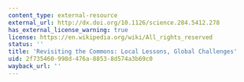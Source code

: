 ```yaml
---
content_type: external-resource
external_url: http://dx.doi.org/10.1126/science.284.5412.278
has_external_license_warning: true
license: https://en.wikipedia.org/wiki/All_rights_reserved
status: ''
title: 'Revisiting the Commons: Local Lessons, Global Challenges'
uid: 2f735460-998d-476a-8853-8d574a3b69c0
wayback_url: ''
---
```


